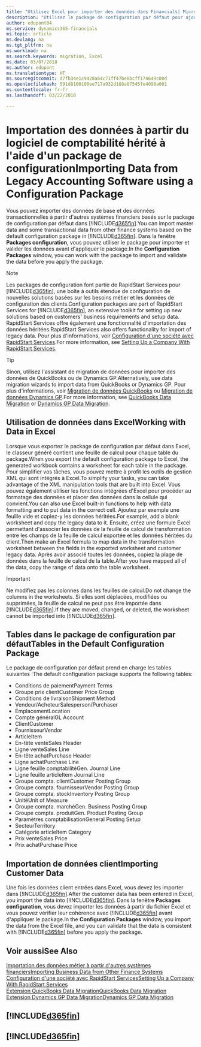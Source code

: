 ```yaml
---
title: "Utilisez Excel pour importer des données dans Financials| Microsoft Docs"
description: "Utilisez le package de configuration par défaut pour ajouter des données client dans Excel et les importer ensuite dans Finance and Operations, Business edition."
author: edupont04
ms.service: dynamics365-financials
ms.topic: article
ms.devlang: na
ms.tgt_pltfrm: na
ms.workload: na
ms.search.keywords: migration, Excel
ms.date: 03/07/2018
ms.author: edupont
ms.translationtype: HT
ms.sourcegitcommit: d7fb34e1c9428a64c71ff47be8bcff174649c00d
ms.openlocfilehash: 591d8100100ee717a932d188a87545fe4098a001
ms.contentlocale: fr-fr
ms.lasthandoff: 03/22/2018

---
```

# <a name="importing-data-from-legacy-accounting-software-using-a-configuration-package"></a><span data-ttu-id="7bc59-103">Importation des données à partir du logiciel de comptabilité hérité à l'aide d'un package de configuration</span><span class="sxs-lookup"><span data-stu-id="7bc59-103">Importing Data from Legacy Accounting Software using a Configuration Package</span></span>
<span data-ttu-id="7bc59-104">Vous pouvez importer des données de base et des données transactionnelles à partir d'autres systèmes financiers basés sur le package de configuration par défaut dans [!INCLUDE[d365fin](includes/d365fin_md.md)].</span><span class="sxs-lookup"><span data-stu-id="7bc59-104">You can import master data and some transactional data from other finance systems based on the default configuration package in [!INCLUDE[d365fin](includes/d365fin_md.md)].</span></span> <span data-ttu-id="7bc59-105">Dans la fenêtre **Packages configuration**, vous pouvez utiliser le package pour importer et valider les données avant d'appliquer le package.</span><span class="sxs-lookup"><span data-stu-id="7bc59-105">In the **Configuration Packages** window, you can work with the package to import and validate the data before you apply the package.</span></span>  

> [!NOTE]  
> <span data-ttu-id="7bc59-106">Les packages de configuration font partie de RapidStart Services pour [!INCLUDE[d365fin](includes/d365fin_md.md)], une boîte à outils étendue de configuration de nouvelles solutions basées sur les besoins métier et les données de configuration des clients.</span><span class="sxs-lookup"><span data-stu-id="7bc59-106">Configuration packages are part of RapidStart Services for [!INCLUDE[d365fin](includes/d365fin_md.md)], an extensive toolkit for setting up new solutions based on customers' business requirements and setup data.</span></span> <span data-ttu-id="7bc59-107">RapidStart Services offre également une fonctionnalité d'importation des données héritées.</span><span class="sxs-lookup"><span data-stu-id="7bc59-107">RapidStart Services also offers functionality for import of legacy data.</span></span> <span data-ttu-id="7bc59-108">Pour plus d'informations, voir [Configuration d'une société avec RapidStart Services](admin-set-up-a-company-with-rapidstart.md).</span><span class="sxs-lookup"><span data-stu-id="7bc59-108">For more information, see [Setting Up a Company With RapidStart Services](admin-set-up-a-company-with-rapidstart.md).</span></span>

> [!TIP]  
>   <span data-ttu-id="7bc59-109">Sinon, utilisez l'assistant de migration de données pour importer des données de QuickBooks ou de Dynamics GP.</span><span class="sxs-lookup"><span data-stu-id="7bc59-109">Alternatively, use data migration wizards to import data from QuickBooks or Dynamics GP.</span></span> <span data-ttu-id="7bc59-110">Pour plus d'informations, voir [Migration de données QuickBooks](ui-extensions-quickbooks-data-migration.md) ou [Migration de données Dynamics GP](ui-extensions-dynamicsgp-data-migration.md).</span><span class="sxs-lookup"><span data-stu-id="7bc59-110">For more information, see [QuickBooks Data Migration](ui-extensions-quickbooks-data-migration.md) or [Dynamics GP Data Migration](ui-extensions-dynamicsgp-data-migration.md).</span></span>  

## <a name="working-with-data-in-excel"></a><span data-ttu-id="7bc59-111">Utilisation de données dans Excel</span><span class="sxs-lookup"><span data-stu-id="7bc59-111">Working with Data in Excel</span></span>
<span data-ttu-id="7bc59-112">Lorsque vous exportez le package de configuration par défaut dans Excel, le classeur généré contient une feuille de calcul pour chaque table du package.</span><span class="sxs-lookup"><span data-stu-id="7bc59-112">When you export the default configuration package to Excel, the generated workbook contains a worksheet for each table in the package.</span></span> <span data-ttu-id="7bc59-113">Pour simplifier vos tâches, vous pouvez mettre à profit les outils de gestion XML qui sont intégrés à Excel.</span><span class="sxs-lookup"><span data-stu-id="7bc59-113">To simplify your tasks, you can take advantage of the XML manipulation tools that are built into Excel.</span></span> <span data-ttu-id="7bc59-114">Vous pouvez également utiliser les fonctions intégrées d'Excel pour procéder au formatage des données et placer des données dans la cellule qui convient.</span><span class="sxs-lookup"><span data-stu-id="7bc59-114">You can also use Excel built-in functions to help with data formatting and to put data in the correct cell.</span></span> <span data-ttu-id="7bc59-115">Ajoutez par exemple une feuille vide et copiez-y les données héritées.</span><span class="sxs-lookup"><span data-stu-id="7bc59-115">For example, add a blank worksheet and copy the legacy data to it.</span></span> <span data-ttu-id="7bc59-116">Ensuite, créez une formule Excel permettant d'associer les données de la feuille de calcul de transformation entre les champs de la feuille de calcul exportée et les données héritées du client.</span><span class="sxs-lookup"><span data-stu-id="7bc59-116">Then make an Excel formula to map data in the transformation worksheet between the fields in the exported worksheet and customer legacy data.</span></span> <span data-ttu-id="7bc59-117">Après avoir associé toutes les données, copiez la plage de données dans la feuille de calcul de la table.</span><span class="sxs-lookup"><span data-stu-id="7bc59-117">After you have mapped all of the data, copy the range of data onto the table worksheet.</span></span>  

> [!IMPORTANT]  
>  <span data-ttu-id="7bc59-118">Ne modifiez pas les colonnes dans les feuilles de calcul.</span><span class="sxs-lookup"><span data-stu-id="7bc59-118">Do not change the columns in the worksheets.</span></span> <span data-ttu-id="7bc59-119">Si elles sont déplacées, modifiées ou supprimées, la feuille de calcul ne peut pas être importée dans [!INCLUDE[d365fin](includes/d365fin_md.md)].</span><span class="sxs-lookup"><span data-stu-id="7bc59-119">If they are moved, changed, or deleted, the worksheet cannot be imported into [!INCLUDE[d365fin](includes/d365fin_md.md)].</span></span>

## <a name="tables-in-the-default-configuration-package"></a><span data-ttu-id="7bc59-120">Tables dans le package de configuration par défaut</span><span class="sxs-lookup"><span data-stu-id="7bc59-120">Tables in the Default Configuration Package</span></span>
<span data-ttu-id="7bc59-121">Le package de configuration par défaut prend en charge les tables suivantes :</span><span class="sxs-lookup"><span data-stu-id="7bc59-121">The default configuration package supports the following tables:</span></span>

-   <span data-ttu-id="7bc59-122">Conditions de paiement</span><span class="sxs-lookup"><span data-stu-id="7bc59-122">Payment Terms</span></span>
-   <span data-ttu-id="7bc59-123">Groupe prix client</span><span class="sxs-lookup"><span data-stu-id="7bc59-123">Customer Price Group</span></span>
-   <span data-ttu-id="7bc59-124">Conditions de livraison</span><span class="sxs-lookup"><span data-stu-id="7bc59-124">Shipment Method</span></span>
-   <span data-ttu-id="7bc59-125">Vendeur/Acheteur</span><span class="sxs-lookup"><span data-stu-id="7bc59-125">Salesperson/Purchaser</span></span>
-   <span data-ttu-id="7bc59-126">Emplacement</span><span class="sxs-lookup"><span data-stu-id="7bc59-126">Location</span></span>
-   <span data-ttu-id="7bc59-127">Compte général</span><span class="sxs-lookup"><span data-stu-id="7bc59-127">GL Account</span></span>
-   <span data-ttu-id="7bc59-128">Client</span><span class="sxs-lookup"><span data-stu-id="7bc59-128">Customer</span></span>
-   <span data-ttu-id="7bc59-129">Fournisseur</span><span class="sxs-lookup"><span data-stu-id="7bc59-129">Vendor</span></span>
-   <span data-ttu-id="7bc59-130">Article</span><span class="sxs-lookup"><span data-stu-id="7bc59-130">Item</span></span>
-   <span data-ttu-id="7bc59-131">En-tête vente</span><span class="sxs-lookup"><span data-stu-id="7bc59-131">Sales Header</span></span>
-   <span data-ttu-id="7bc59-132">Ligne vente</span><span class="sxs-lookup"><span data-stu-id="7bc59-132">Sales Line</span></span>
-   <span data-ttu-id="7bc59-133">En-tête achat</span><span class="sxs-lookup"><span data-stu-id="7bc59-133">Purchase Header</span></span>
-   <span data-ttu-id="7bc59-134">Ligne achat</span><span class="sxs-lookup"><span data-stu-id="7bc59-134">Purchase Line</span></span>
-   <span data-ttu-id="7bc59-135">Ligne feuille comptabilité</span><span class="sxs-lookup"><span data-stu-id="7bc59-135">Gen. Journal Line</span></span>
-   <span data-ttu-id="7bc59-136">Ligne feuille article</span><span class="sxs-lookup"><span data-stu-id="7bc59-136">Item Journal Line</span></span>
-   <span data-ttu-id="7bc59-137">Groupe compta. client</span><span class="sxs-lookup"><span data-stu-id="7bc59-137">Customer Posting Group</span></span>
-   <span data-ttu-id="7bc59-138">Groupe compta. fournisseur</span><span class="sxs-lookup"><span data-stu-id="7bc59-138">Vendor Posting Group</span></span>
-   <span data-ttu-id="7bc59-139">Groupe compta. stock</span><span class="sxs-lookup"><span data-stu-id="7bc59-139">Inventory Posting Group</span></span>
-   <span data-ttu-id="7bc59-140">Unité</span><span class="sxs-lookup"><span data-stu-id="7bc59-140">Unit of Measure</span></span>
-   <span data-ttu-id="7bc59-141">Groupe compta. marché</span><span class="sxs-lookup"><span data-stu-id="7bc59-141">Gen. Business Posting Group</span></span>
-   <span data-ttu-id="7bc59-142">Groupe compta. produit</span><span class="sxs-lookup"><span data-stu-id="7bc59-142">Gen. Product Posting Group</span></span>
-   <span data-ttu-id="7bc59-143">Paramètres comptabilisation</span><span class="sxs-lookup"><span data-stu-id="7bc59-143">General Posting Setup</span></span>
-   <span data-ttu-id="7bc59-144">Secteur</span><span class="sxs-lookup"><span data-stu-id="7bc59-144">Territory</span></span>
-   <span data-ttu-id="7bc59-145">Catégorie article</span><span class="sxs-lookup"><span data-stu-id="7bc59-145">Item Category</span></span>
-   <span data-ttu-id="7bc59-146">Prix vente</span><span class="sxs-lookup"><span data-stu-id="7bc59-146">Sales Price</span></span>
-   <span data-ttu-id="7bc59-147">Prix achat</span><span class="sxs-lookup"><span data-stu-id="7bc59-147">Purchase Price</span></span>

## <a name="importing-customer-data"></a><span data-ttu-id="7bc59-148">Importation de données client</span><span class="sxs-lookup"><span data-stu-id="7bc59-148">Importing Customer Data</span></span>
<span data-ttu-id="7bc59-149">Une fois les données client entrées dans Excel, vous devez les importer dans [!INCLUDE[d365fin](includes/d365fin_md.md)].</span><span class="sxs-lookup"><span data-stu-id="7bc59-149">After the customer data has been entered in Excel, you import the data into [!INCLUDE[d365fin](includes/d365fin_md.md)].</span></span> <span data-ttu-id="7bc59-150">Dans la fenêtre **Packages configuration**, vous devez importer les données à partir du fichier Excel et vous pouvez vérifier leur cohérence avec [!INCLUDE[d365fin](includes/d365fin_md.md)] avant d'appliquer le package.</span><span class="sxs-lookup"><span data-stu-id="7bc59-150">In the **Configuration Packages** window, you import the data from the Excel file, and you can validate that the data is consistent with [!INCLUDE[d365fin](includes/d365fin_md.md)] before you apply the package.</span></span>

## <a name="see-also"></a><span data-ttu-id="7bc59-151">Voir aussi</span><span class="sxs-lookup"><span data-stu-id="7bc59-151">See Also</span></span>
[<span data-ttu-id="7bc59-152">Importation des données métier à partir d'autres systèmes financiers</span><span class="sxs-lookup"><span data-stu-id="7bc59-152">Importing Business Data from Other Finance Systems</span></span>](upload-data.md)  
[<span data-ttu-id="7bc59-153">Configuration d'une société avec RapidStart Services</span><span class="sxs-lookup"><span data-stu-id="7bc59-153">Setting Up a Company With RapidStart Services</span></span>](admin-set-up-a-company-with-rapidstart.md)  
[<span data-ttu-id="7bc59-154">Extension QuickBooks Data Migration</span><span class="sxs-lookup"><span data-stu-id="7bc59-154">QuickBooks Data Migration</span></span>](ui-extensions-quickbooks-data-migration.md)  
[<span data-ttu-id="7bc59-155">Extension Dynamics GP Data Migration</span><span class="sxs-lookup"><span data-stu-id="7bc59-155">Dynamics GP Data Migration</span></span>](ui-extensions-dynamicsgp-data-migration.md)  

## [!INCLUDE[d365fin](includes/free_trial_md.md)]  
## [!INCLUDE[d365fin](includes/training_link_md.md)]

